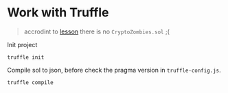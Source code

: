 # Work with Truffle

> accrodint to [lesson](https://cryptozombies.io/en/lesson/11/chapter/1) there is no `CryptoZombies.sol` ;(

Init project
```
truffle init
```

Compile sol to json, before check the pragma version in `truffle-config.js`.
```bash
truffle compile
```

